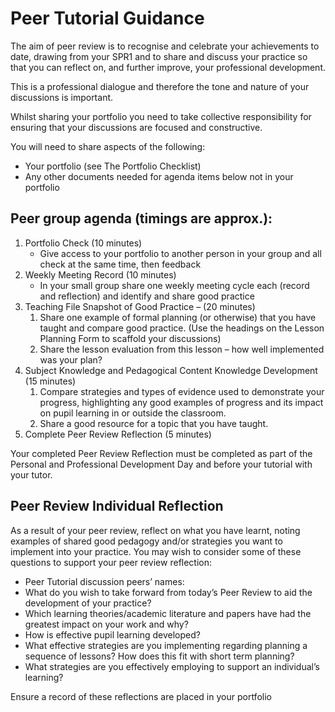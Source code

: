 Peer Tutorial Guidance
======================

The aim of peer review is to recognise and celebrate your achievements to date, drawing from your SPR1 and to share and discuss your practice so that you can reflect on, and further improve, your professional development.

This is a professional dialogue and therefore the tone and nature of your discussions is important.

Whilst sharing your portfolio you need to take collective responsibility for ensuring that your discussions are focused and constructive.

You will need to share aspects of the following:
* Your portfolio (see The Portfolio Checklist)
* Any other documents needed for agenda items below not in your portfolio


Peer group agenda (timings are approx.):
-----------------

1. Portfolio Check (10 minutes)
    * Give access to your portfolio to another person in your group and all check at the same time, then feedback
2. Weekly Meeting Record (10 minutes)
    * In your small group share one weekly meeting cycle each (record and reflection) and identify and share good practice
3. Teaching File Snapshot of Good Practice – (20 minutes)
    1. Share one example of formal planning (or otherwise) that you have taught and compare good practice. (Use the headings on the Lesson Planning Form to scaffold your discussions)
    2. Share the lesson evaluation from this lesson – how well implemented was your plan?
4. Subject Knowledge and Pedagogical Content Knowledge Development (15 minutes)
    1.  Compare strategies and types of evidence used to demonstrate your progress, highlighting any good examples of progress and its impact on pupil learning in or outside the classroom.
    2. Share a good resource for a topic that you have taught.
5. Complete Peer Review Reflection (5 minutes)

Your completed Peer Review Reflection must be completed as part of the Personal and Professional Development Day and before your tutorial with your tutor.


Peer Review Individual Reflection
---------------------------------

As a result of your peer review, reflect on what you have learnt, noting examples of shared good pedagogy and/or strategies you want to implement into your practice. You may wish to consider some of these questions to support your peer review reflection:

* Peer Tutorial discussion peers’ names:
* What do you wish to take forward from today’s Peer Review to aid the development of your practice?
* Which learning theories/academic literature and papers have had the greatest impact on your work and why?
* How is effective pupil learning developed?
* What effective strategies are you implementing regarding planning a sequence of lessons? How does this fit with short term planning?
* What strategies are you effectively employing to support an individual’s learning?

Ensure a record of these reflections are placed in your portfolio
